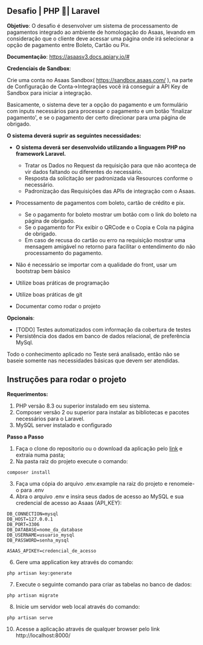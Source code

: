 ## Desafio | PHP 🐘| Laravel

**Objetivo**: O desafio é desenvolver um sistema de processamento de pagamentos integrado ao ambiente de homologação do Asaas, levando em consideração que o cliente deve acessar uma página onde irá selecionar a opção de pagamento entre Boleto, Cartão ou Pix.

**Documentação**: https://asaasv3.docs.apiary.io/#

**Credenciais de Sandbox**:

Crie uma conta no Asaas Sandbox( https://sandbox.asaas.com/ ), na parte de Configuração de Conta->Integrações você irá conseguir a API Key de Sandbox para iniciar a integração.

Basicamente, o sistema deve ter a opção do pagamento e um formulário com inputs necessários para processar o pagamento e um botão 'finalizar pagamento', e se o pagamento der certo direcionar para uma página de obrigado.

**O sistema deverá suprir as seguintes necessidades:**

- **O sistema deverá ser desenvolvido utilizando a linguagem PHP no framework Laravel.**

  - Tratar os Dados no Request da requisição para que não aconteça de vir dados faltando ou diferentes do necessário.
  - Resposta da solicitação ser padronizada via Resources conforme o necessário.
  - Padronização das Requisições das APIs de integração com o Asaas.
- Processamento de pagamentos com boleto, cartão de crédito e pix.
  - Se o pagamento for boleto mostrar um botão com o link do boleto na página de obrigado.
  - Se o pagamento for Pix exibir o QRCode e o Copia e Cola na página de obrigado.
  - Em caso de recusa do cartão ou erro na requisição mostrar uma mensagem amigável no retorno para facilitar o entendimento do não processamento do pagamento.
- Não é necessário se importar com a qualidade do front, usar um bootstrap bem básico
- Utilize boas práticas de programação
- Utilize boas práticas de git
- Documentar como rodar o projeto

**Opcionais**:
- [TODO] Testes automatizados com informação da cobertura de testes
- Persistência dos dados em banco de dados relacional, de preferência MySql.

Todo o conhecimento aplicado no Teste será analisado, então não se baseie somente nas necessidades básicas que devem ser atendidas.

## Instruções para rodar o projeto
**Requerimentos:**
1. PHP versão 8.3 ou superior instalado em seu sistema.
2. Composer versão 2 ou superior para instalar as bibliotecas e pacotes necessários para o Laravel.
3. MySQL server instalado e configurado

**Passo a Passo**
1. Faça o clone do repositorio ou o download da aplicação pelo [link](https://github.com/tehcortez/AsaasPaymentSystem/archive/refs/heads/main.zip) e extraia numa pasta;
2. Na pasta raiz do projeto execute o comando:
```
composer install
```
3. Faça uma cópia do arquivo .env.example na raiz do projeto e renomeie-o para .env
5. Abra o arquivo .env e insira seus dados de acesso ao MySQL e sua credencial de acesso ao Asaas (API_KEY):
```
DB_CONNECTION=mysql
DB_HOST=127.0.0.1
DB_PORT=3306
DB_DATABASE=nome_da_database
DB_USERNAME=usuario_mysql
DB_PASSWORD=senha_mysql
```
```
ASAAS_APIKEY=credencial_de_acesso
```
6. Gere uma application key através do comando:
```
php artisan key:generate
```
7. Execute o seguinte comando para criar as tabelas no banco de dados:
```
php artisan migrate
```
8. Inicie um servidor web local através do comando:
```
php artisan serve
```
10. Acesse a aplicação através de qualquer browser pelo link http://localhost:8000/
